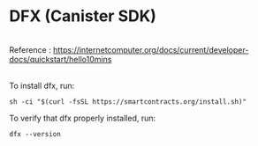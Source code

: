 # DFX (Canister SDK)
<br>Reference : https://internetcomputer.org/docs/current/developer-docs/quickstart/hello10mins

<br>To install dfx, run:
```
sh -ci "$(curl -fsSL https://smartcontracts.org/install.sh)"
```
To verify that dfx properly installed, run:
```
dfx --version
```
